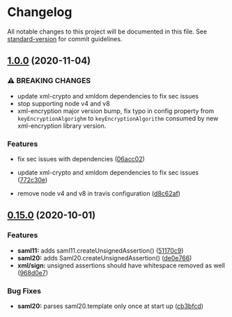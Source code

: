 # Changelog

All notable changes to this project will be documented in this file. See [standard-version](https://github.com/conventional-changelog/standard-version) for commit guidelines.

## [1.0.0](https://github.com/auth0/node-saml/compare/v0.15.0...v1.0.0) (2020-11-04)


### ⚠ BREAKING CHANGES

* update xml-crypto and xmldom dependencies to fix sec issues
* stop supporting node v4 and v8
* xml-encryption major version bump, fix typo in config property
from `keyEncryptionAlgorighm` to `keyEncryptionAlgorithm` consumed by
new xml-encryption library version.

### Features

* fix sec issues with dependencies ([06acc02](https://github.com/auth0/node-saml/commit/06acc0238d7161c123f2f6924aa9f5984a5a2f32))
* update xml-crypto and xmldom dependencies to fix sec issues ([772c30e](https://github.com/auth0/node-saml/commit/772c30e4333d0af0e783c163e371c49ec0386c23))


* remove node v4 and v8 in travis configuration ([d8c62af](https://github.com/auth0/node-saml/commit/d8c62af972e6c6edbc052fafed749b254e73569c))

## [0.15.0](https://github.com/auth0/node-saml/compare/v0.13.0...v0.15.0) (2020-10-01)


### Features

* **saml11:** adds saml11.createUnsignedAssertion() ([51170c9](https://github.com/auth0/node-saml/commit/51170c91f5ddf9c31cb00b03fe5d8c513131e165))
* **saml20:** adds Saml20.createUnsignedAssertion() ([de0e766](https://github.com/auth0/node-saml/commit/de0e766f3fcb52913a93ff52cc1feefebf47eb00))
* **xml/sign:** unsigned assertions should have whitespace removed as well ([968d0e7](https://github.com/auth0/node-saml/commit/968d0e7559dd72f7d029752ced9887855e7d44c4))


### Bug Fixes

* **saml20:** parses saml20.template only once at start up ([cb3bfcd](https://github.com/auth0/node-saml/commit/cb3bfcdc4b034b6ac3ea52172c1be7d6193fddec))
